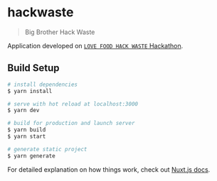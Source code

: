 # hackwaste

> Big Brother Hack Waste

Application developed on [`LOVE FOOD HACK WASTE` Hackathon](https://www.dvfoodhack.com/).

## Build Setup

```bash
# install dependencies
$ yarn install

# serve with hot reload at localhost:3000
$ yarn dev

# build for production and launch server
$ yarn build
$ yarn start

# generate static project
$ yarn generate
```

For detailed explanation on how things work, check out [Nuxt.js docs](https://nuxtjs.org).
